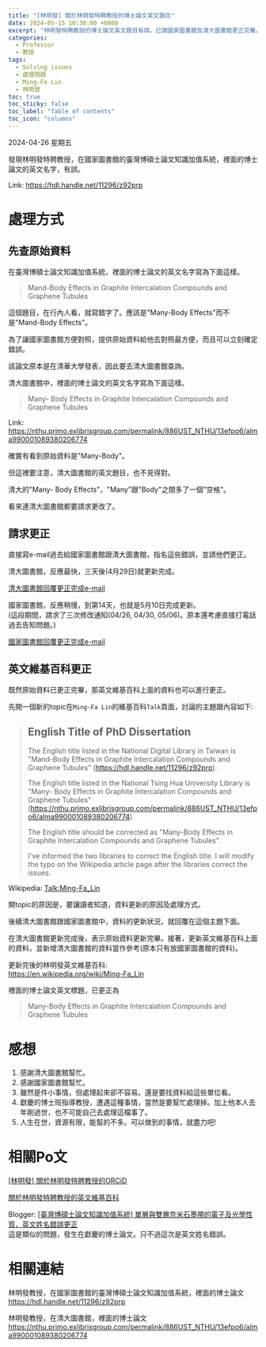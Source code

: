 ```yaml
---
title: "[林明發] 關於林明發特聘教授的博士論文英文題目"
date: 2024-05-15 10:30:00 +0800
excerpt: "林明發特聘教授的博士論文英文題目有誤。已請國家圖書館及清大圖書館更正完畢。"
categories:
  - Professor
  - 教授
tags:
  - Solving issues
  - 處理問題
  - Ming-Fa Lin
  - 林明發
toc: true
toc_sticky: false
toc_label: "Table of contents"
toc_icon: "columns"
---
```


2024-04-26 星期五

發現林明發特聘教授，在國家圖書館的臺灣博碩士論文知識加值系統，裡面的博士論文的英文名字，有誤。

Link: <https://hdl.handle.net/11296/z92prp>  

# 處理方式

## 先查原始資料

在臺灣博碩士論文知識加值系統，裡面的博士論文的英文名字寫為下面這樣。

> Mand-Body Effects in Graphite Intercalation Compounds and Graphene Tubules

這個題目，在行內人看，就寫錯字了。應該是"Many-Body Effects"而不是"Mand-Body Effects"。

為了讓國家圖書館方便對照，提供原始資料給他去對照最方便，而且可以立刻確定錯誤。

該論文原本是在清華大學發表，因此要去清大圖書館查詢。

清大圖書館中，裡面的博士論文的英文名字寫為下面這樣。

> Many- Body Effects in Graphite Intercalation Compounds and Graphene Tubules

Link: <https://nthu.primo.exlibrisgroup.com/permalink/886UST_NTHU/13efpo6/alma990001089380206774>

確實有看到原始資料是"Many-Body"。

但這裡要注意，清大圖書館的英文題目，也不見得對。

清大的"Many- Body Effects"，"Many"跟"Body"之間多了一個"空格"。

看來連清大圖書館都要請求更改了。

<!--

Incorrect English title - screenshots

https://github.com/HsienChing/Project-Life-Trace/blob/aae9056f83a4fe02f475018a1d8036d2eccb4a90/Dataset/H.C.-Chung/E-mails/Ming-Fa-Lin-PhD-Dissertation-English-Title-Correction/Screenshot-2024-04-26-Incorrect-English-title-MF.Lin-PhD-Dissertation-NDLTD.jpg

https://github.com/HsienChing/Project-Life-Trace/blob/aae9056f83a4fe02f475018a1d8036d2eccb4a90/Dataset/H.C.-Chung/E-mails/Ming-Fa-Lin-PhD-Dissertation-English-Title-Correction/Screenshot-2024-04-26-Incorrect-English-title-MF.Lin-PhD-Dissertation-NTHU-Library.jpg

-->

## 請求更正

直接寫e-mail過去給國家圖書館跟清大圖書館，指名這些錯誤，並請他們更正。

清大圖書館，反應最快，三天後(4月29日)就更新完成。

[清大圖書館回覆更正完成e-mail](<https://github.com/HsienChing/Project-Life-Trace/blob/aae9056f83a4fe02f475018a1d8036d2eccb4a90/Dataset/H.C.-Chung/E-mails/Ming-Fa-Lin-PhD-Dissertation-English-Title-Correction/2024-04-29-Ming-Fa-Lin-PhD-Dissertation-English-Title-Correction-NTHU-Library.pdf>)

國家圖書館，反應稍慢，到第14天，也就是5月10日完成更新。  
(這段期間，請求了三次修改通知(04/26, 04/30, 05/06)。原本還考慮直接打電話過去告知問題。)

[國家圖書館回覆更正完成e-mail](<https://github.com/HsienChing/Project-Life-Trace/blob/aae9056f83a4fe02f475018a1d8036d2eccb4a90/Dataset/H.C.-Chung/E-mails/Ming-Fa-Lin-PhD-Dissertation-English-Title-Correction/2024-05-10-Ming-Fa-Lin-PhD-Dissertation-English-Title-Correction-NDLTD.pdf>)

## 英文維基百科更正

既然原始資料已更正完畢，那英文維基百科上面的資料也可以進行更正。

先開一個新的topic在`Ming-Fa Lin`的維基百科`Talk`頁面，討論的主題跟內容如下:

> English Title of PhD Dissertation
> ---
> 
> The English title listed in the National Digital Library in Taiwan is "Mand-Body Effects in Graphite Intercalation Compounds and Graphene Tubules" (https://hdl.handle.net/11296/z92prp).
> 
> The English title listed in the National Tsing Hua University Library is "Many- Body Effects in Graphite Intercalation Compounds and Graphene Tubules" (https://nthu.primo.exlibrisgroup.com/permalink/886UST_NTHU/13efpo6/alma990001089380206774).
> 
> The English title should be corrected as "Many-Body Effects in Graphite Intercalation Compounds and Graphene Tubules".
> 
> I've informed the two libraries to correct the English title. I will modify the typo on the Wikipedia article page after the libraries correct the issues.

Wikipedia: [Talk:Ming-Fa_Lin](<https://en.wikipedia.org/wiki/Talk:Ming-Fa_Lin>)

開topic的原因是，要讓讀者知道，資料更新的原因及處理方式。

後續清大圖書館跟國家圖書館中，資料的更新狀況，就回覆在這個主題下面。

在清大圖書館更新完成後，表示原始資料更新完畢。接著，更新英文維基百科上面的資料，並新增清大圖書館的資料當作參考(原本只有放國家圖書館的資料)。

更新完後的林明發英文維基百科:  
<https://en.wikipedia.org/wiki/Ming-Fa_Lin>

裡面的博士論文英文標題，已更正為

> Many-Body Effects in Graphite Intercalation Compounds and Graphene Tubules

# 感想
1. 感謝清大圖書館幫忙。
2. 感謝國家圖書館幫忙。
3. 雖然是件小事情，但處理起來卻不容易。還是要找資料給這些單位看。
4. 獻慶的博士班指導教授，遭遇這種事情，當然是要幫忙處理掉。加上他本人去年剛過世，也不可能自己去處理這檔事了。
5. 人生在世，資源有限，能幫的不多。可以做到的事情，就盡力吧! 

# 相關Po文

[[林明發] 關於林明發特聘教授的ORCiD](<https://hsienching.github.io/2024/04/11/ORCiD-Prof-Ming-Fa-Lin/>)

[關於林明發特聘教授的英文維基百科](<https://hsienching.github.io/2024/04/29/About-Wikipedia-Article-of-Prof-Ming-Fa-Lin/>)

Blogger: [[臺灣博碩士論文知識加值系統] 單層與雙層奈米石墨帶的電子及光學性質，英文姓名錯誤更正](<https://dream-and-creation.blogspot.com/2023/12/blog-post.html>)  
這是類似的問題，發生在獻慶的博士論文。只不過這次是英文姓名錯誤。

# 相關連結

林明發教授，在國家圖書館的臺灣博碩士論文知識加值系統，裡面的博士論文  
<https://hdl.handle.net/11296/z92prp>

林明發教授，在清大圖書館，裡面的博士論文  
<https://nthu.primo.exlibrisgroup.com/permalink/886UST_NTHU/13efpo6/alma990001089380206774>
